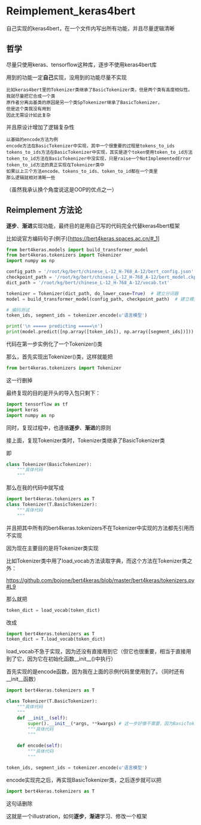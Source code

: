 # Reimplement_keras4bert
自己实现的keras4bert，在一个文件内写出所有功能，并且尽量逻辑清晰
## 哲学

尽量只使用keras、tensorflow这种库，逐步不使用keras4bert库

用到的功能一定**自己**实现，没用到的功能尽量不实现

```
比如keras4bert里的Tokenizer类继承了BasicTokenizer类，但是两个类有高度相似性。
我就尽量把它合成一个类
原作者分离出基类的原因是另一个类SpTokenizer继承了BasicTokenizer，
但是这个类我没有用到
因此无需设计如此复杂
```
并且原设计增加了逻辑复杂性
```
以基础的encode方法为例
encode方法在BasicTokenizer中实现，其中一个很重要的过程是tokens_to_ids
tokens_to_ids方法在BasicTokenizer中实现，其实是逐个token使用token_to_id方法
token_to_id方法在BasicTokenizer中没实现，只是raise一个NotImplementedError
token_to_id方法的真正实现在Tokenizer类中
如果以上三个方法encode、tokens_to_ids、token_to_id都在一个类里
那么逻辑就相对清晰一些
```
（虽然我承认换个角度说这是OOP的优点之一）

## Reimplement 方法论

**逐步**、**渐进**实现功能，最终目的是用自己写的代码完全代替keras4bert框架

比如说官方编码句子(例子)[https://bert4keras.spaces.ac.cn/#_1]

```python
from bert4keras.models import build_transformer_model
from bert4keras.tokenizers import Tokenizer
import numpy as np

config_path = '/root/kg/bert/chinese_L-12_H-768_A-12/bert_config.json'
checkpoint_path = '/root/kg/bert/chinese_L-12_H-768_A-12/bert_model.ckpt'
dict_path = '/root/kg/bert/chinese_L-12_H-768_A-12/vocab.txt'

tokenizer = Tokenizer(dict_path, do_lower_case=True)  # 建立分词器
model = build_transformer_model(config_path, checkpoint_path)  # 建立模型，加载权重

# 编码测试
token_ids, segment_ids = tokenizer.encode(u'语言模型')

print('\n ===== predicting =====\n')
print(model.predict([np.array([token_ids]), np.array([segment_ids])]))
```

代码在第一步实例化了一个Tokenizer()类

那么，首先实现出Tokenizer()类，这样就能把

```python
from bert4keras.tokenizers import Tokenizer
```

这一行删掉

最终复现的目的是开头的导入包只剩下：

```python
import tensorflow as tf
import keras
import numpy as np
```

同时，复现过程中，也遵循**逐步**、**渐进**的原则

接上面，复现Tokenizer类时，Tokenizer类继承了BasicTokenizer类

即

```python
class Tokenizer(BasicTokenizer):
    """具体代码
    """
```

那么在我的代码中就写成

```python
import bert4keras.tokenizers as T
class Tokenizer(T.BasicTokenizer):
    """具体代码
    """
```

并且把其中所有的bert4keras.tokenizers不在Tokenizer中实现的方法都先引用而不实现

因为现在主要目的是将Tokenizer类实现

比如Tokenizer类中用了load_vocab方法读取字典，而这个方法在Tokenizer类之外：

https://github.com/bojone/bert4keras/blob/master/bert4keras/tokenizers.py#L9

那么就把

```python
token_dict = load_vocab(token_dict)
```

改成

```python
import bert4keras.tokenizers as T
token_dict = T.load_vocab(token_dict)
```

load_vocab不急于实现，因为还没有直接用到它（但它也很重要，相当于直接用到了它，因为它在初始化函数__init__()中执行）

首先实现的是encode函数，因为我在上面的示例代码里使用到了。（同时还有__init__函数）

```python
import bert4keras.tokenizers as T

class Tokenizer(T.BasicTokenizer):
    """具体代码
    """
    def __init__(self):
        super().__init__(*args, **kwargs) # 这一步好像不需要，因为BasicTokenizer继承的object类
        """具体代码
        """
    
    def encode(self):
        """具体代码
        """

token_ids, segment_ids = tokenizer.encode(u'语言模型')
```

encode实现完之后，再实现BasicTokenizer类，之后逐步就可以把

```python
import bert4keras.tokenizers as T
```
这句话删除

这就是一个illustration，如何**逐步**，**渐进**学习、修改一个框架